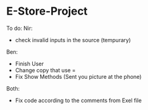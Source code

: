 # E-Store-Project
To do:
Nir:

- check invalid inputs in the source (tempurary)

Ben:
- Finish User
- Change copy that use = 
- Fix Show Methods (Sent you picture at the phone)



Both:
- Fix code according to the comments from Exel file

